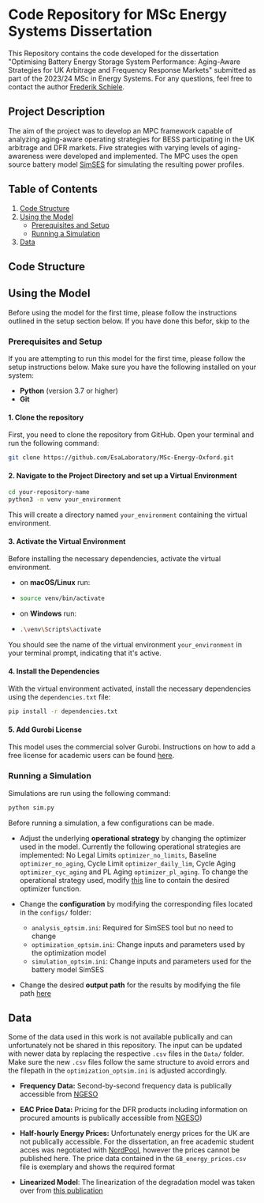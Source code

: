 # Code Repository for MSc Energy Systems Dissertation
This Repository contains the code developed for the dissertation "Optimising Battery Energy Storage System Performance: Aging-Aware Strategies for UK Arbitrage and Frequency Response Markets" submitted as part of the 2023/24 MSc in Energy Systems. For any questions, feel free to contact the author [Frederik Schiele](mailto:frederik.schiele@eng.ox.ac.uk).

## Project Description
The aim of the project was to develop an MPC framework capable of analyzing aging-aware operating strategies for BESS participating in the UK arbitrage and DFR markets. Five strategies with varying levels of aging-awareness were developed and implemented. The MPC uses the open source battery model [SimSES]( https://doi.org/10.1016/j.est.2021.103743) for simulating the resulting power profiles.

## Table of Contents

1. [Code Structure](#code-structure)
2. [Using the Model](#using-the-model)
   - [Prerequisites and Setup](#prerequisites-and-setup)
   - [Running a Simulation](#running-a-simulation)
3. [Data](#Data)

## Code Structure

## Using the Model
Before using the model for the first time, please follow the instructions outlined in the setup section below. If you have done this befor, skip to the 
### Prerequisites and Setup
If you are attempting to run this model for the first time, please follow the setup instructions below. Make sure you have the following installed on your system:

- **Python** (version 3.7 or higher)
- **Git**

#### 1. Clone the repository
First, you need to clone the repository from GitHub. Open your terminal and run the following command:

```bash
git clone https://github.com/EsaLaboratory/MSc-Energy-Oxford.git
```
#### 2. Navigate to the Project Directory and set up a Virtual Environment
```bash
cd your-repository-name
python3 -m venv your_environment
```
This will create a directory named `your_environment` containing the virtual environment.

#### 3. Activate the Virtual Environment
Before installing the necessary dependencies, activate the virtual environment.

- on **macOS/Linux** run:
- ```bash
  source venv/bin/activate
  ```
- on **Windows** run:
- ```bash
  .\venv\Scripts\activate
  ```
You should see the name of the virtual environment `your_environment` in your terminal prompt, indicating that it's active.

#### 4. Install the Dependencies
With the virtual environment activated, install the necessary dependencies using the `dependencies.txt` file:

```bash
pip install -r dependencies.txt
```
#### 5. Add Gurobi License
This model uses the commercial solver Gurobi. Instructions on how to add a free license for academic users can be found [ here](https://www.gurobi.com/features/academic-named-user-license/).

### Running a Simulation
Simulations are run using the following command:

```python
python sim.py
```
Before running a simulation, a few configurations can be made.

- Adjust the underlying **operational strategy** by changing the optimizer used in the model. Currently the following operational strategies are implemented: No Legal Limits `optimizer_no_limits`, Baseline `optimizer_no_aging`, Cycle Limit `optimizer_daily_lim`, Cycle Aging `optimizer_cyc_aging` and PL Aging `optimizer_pl_aging`. To change the operational strategy used, modify [this]() line to contain the desired optimizer function.
  
- Change the **configuration** by modifying the corresponding files located in the `configs/` folder:
  - `analysis_optsim.ini`: Required for SimSES tool but no need to change
  - `optimization_optsim.ini`: Change inputs and parameters used by the optimization model
  - `simulation_optsim.ini`: Change inputs and parameters used for the battery model SimSES
    
- Change the desired **output path** for the results by modifying the file path [here]()


## Data
Some of the data used in this work is not available publically and can unfortunately not be shared in this repository. The input can be updated with newer data by replacing the respective `.csv` files in the `Data/` folder. Make sure the new `.csv` files follow the same structure to avoid errors and the filepath in the `optimization_optsim.ini` is adjusted accordingly.

- **Frequency Data:** Second-by-second frequency data is publically accessible from [NGESO](https://www.nationalgrideso.com/data-portal/system-frequency-data)

- **EAC Price Data:** Pricing for the DFR products including information on procured amounts is publically accessible from [NGESO](https://www.nationalgrideso.com/data-portal/eac-auction-results))

- **Half-hourly Energy Prices:** Unfortunately energy prices for the UK are not publically accessible. For the dissertation, an
free academic student acces was negotiated with [NordPool](https://www.nordpoolgroup.com/en/market-data12/Intraday/intraday-auction-uk/uk/evening-auction-17.30-bst/prices-and-volumes/half-hour/?view=table), however the prices cannot be published here. The price data contained in the `GB_energy_prices.csv` file is exemplary and shows the required format

- **Linearized Model**: The linearization of the degradation model was taken over from [this publication](https://doi.org/10.1016/j.apenergy.2023.121531)

